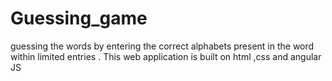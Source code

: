# Guessing_game
guessing the words by entering the correct alphabets present in the word within limited entries . 
This web application is built on html ,css and angular JS


